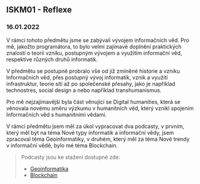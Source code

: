 ## ISKM01 - Reflexe 
### 16.01.2022

V rámci tohoto předmětu jsme se zabývali vývojem informačních věd. Pro mě, jakožto programátora, to bylo velmi zajímavé doplnění praktických znalostí o teorii vzniku, postupným vývojem a využitím informační věd, respektive různých druhů informatik.

V předmětu se postupně probralo vše od již zmíněné historie a vzniku Informačních věd, přes postupný vývoj informatik, vznik a využití infrastruktur, teorie sítí až po společenské přesahy, jako je například technostres, social design a nebo například transhumanismus. 

Pro mě nejzajímavější byla část věnující se Digital humanities, která se věnovala novému směru výzkumu v humanitních věd, který vznikl spojením Informačních věd s humanitními vědami. 

V rámci předmětu jsem měl za úkol vypracovat dva podcasty, v prvním, který měl být na téma Nové typy informatik a informační vědy, jsem zpracoval téma Geoinformatiky, v druhém, který měl za téma Nové trendy v informační vědě, bylo mé téma Blockchain. 

> Podcasty jsou ke stažení dostupné zde:
>- [Geoinformatika](geoinformatika.mp3)
>- [Blockchain](blockchain.mp3)